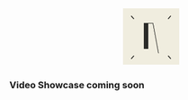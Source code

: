 <div align="center">
  <img width="100" height="100" src="https://github.com/ArbaazPatwari/ArbaazPatwari/blob/main/Arbaaz%20Logo.png">
</div>

### Video Showcase coming soon
